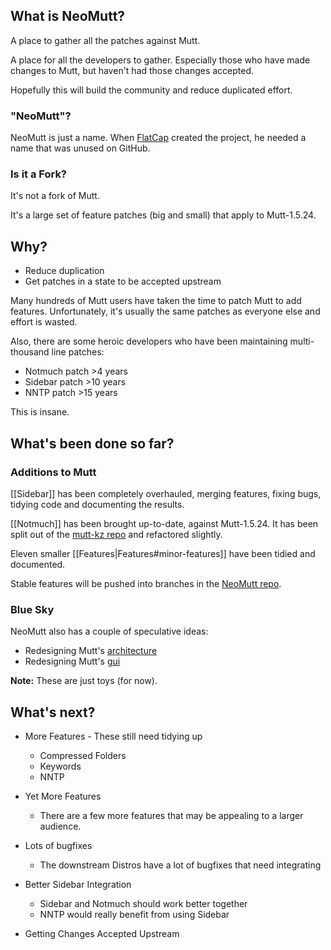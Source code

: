 ## What is NeoMutt?

A place to gather all the patches against Mutt.

A place for all the developers to gather.
Especially those who have made changes to Mutt, but haven't had those changes
accepted.

Hopefully this will build the community and reduce duplicated effort.

### "NeoMutt"?

NeoMutt is just a name.  When [FlatCap](https://github.com/flatcap) created the
project, he needed a name that was unused on GitHub.

### Is it a Fork?

It's not a fork of Mutt.

It's a large set of feature patches (big and small) that apply to Mutt-1.5.24.

## Why?

- Reduce duplication
- Get patches in a state to be accepted upstream

Many hundreds of Mutt users have taken the time to patch Mutt to add features.
Unfortunately, it's usually the same patches as everyone else and effort is
wasted.

Also, there are some heroic developers who have been maintaining multi-thousand
line patches:

- Notmuch patch >4 years
- Sidebar patch >10 years
- NNTP patch >15 years

This is insane.

## What's been done so far?

### Additions to Mutt

[[Sidebar]] has been completely overhauled, merging features, fixing bugs,
tidying code and documenting the results.

[[Notmuch]] has been brought up-to-date, against Mutt-1.5.24.  It has been split
out of the [mutt-kz repo](https://github.com/karelzak/mutt-kz) and refactored
slightly.

Eleven smaller [[Features|Features#minor-features]] have been tidied and
documented.

Stable features will be pushed into branches in the
[NeoMutt repo](https://github.com/neomutt/neomutt).

### Blue Sky

NeoMutt also has a couple of speculative ideas:

- Redesigning Mutt's [architecture](https://github.com/neomutt/arch#arch)
- Redesigning Mutt's [gui](https://github.com/neomutt/panel-manager#panel-manager)

**Note:** These are just toys (for now).

## What's next?

- More Features - These still need tidying up
    * Compressed Folders
    * Keywords
    * NNTP

- Yet More Features
    * There are a few more features that may be appealing to a larger audience.

- Lots of bugfixes
    * The downstream Distros have a lot of bugfixes that need integrating

- Better Sidebar Integration
    * Sidebar and Notmuch should work better together
    * NNTP would really benefit from using Sidebar

- Getting Changes Accepted Upstream

